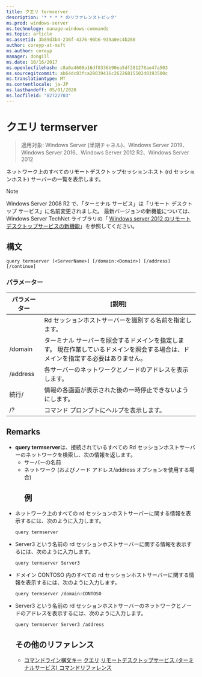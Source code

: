 ```yaml
---
title: クエリ termserver
description: '* * * * のリファレンストピック'
ms.prod: windows-server
ms.technology: manage-windows-commands
ms.topic: article
ms.assetid: 3b89d3b4-236f-4376-90b6-939a0ec4b288
author: coreyp-at-msft
ms.author: coreyp
manager: dongill
ms.date: 10/16/2017
ms.openlocfilehash: c8a0a4608a16df0336b90ea5df281278ae47a503
ms.sourcegitcommit: ab64dc83fca28039416c26226815502d0193500c
ms.translationtype: MT
ms.contentlocale: ja-JP
ms.lasthandoff: 05/01/2020
ms.locfileid: "82722703"
---
```

# <a name="query-termserver"></a>クエリ termserver

> 適用対象: Windows Server (半期チャネル)、Windows Server 2019、Windows Server 2016、Windows Server 2012 R2、Windows Server 2012

ネットワーク上のすべてのリモートデスクトップセッションホスト (rd セッションホスト) サーバーの一覧を表示します。

> [!NOTE]
> Windows Server 2008 R2 で、「ターミナル サービス」は「リモート デスクトップ サービス」に名前変更されました。 最新バージョンの新機能については、Windows Server TechNet ライブラリの「 [Windows server 2012 のリモートデスクトップサービスの新機能](https://technet.microsoft.com/library/hh831527)」を参照してください。
> ## <a name="syntax"></a>構文
> ```
> query termserver [<ServerName>] [/domain:<Domain>] [/address] [/continue]
> ```
> ### <a name="parameters"></a>パラメーター
> 
> |    パラメーター     |                                                                        [説明]                                                                         |
> |------------------|------------------------------------------------------------------------------------------------------------------------------------------------------------|
> |   <ServerName>   |                                               Rd セッションホストサーバーを識別する名前を指定します。                                               |
> | /domain<Domain> | ターミナル サーバーを照会するドメインを指定します。 現在作業しているドメインを照会する場合は、ドメインを指定する必要はありません。 |
> |     /address     |                                                  各サーバーのネットワークとノードのアドレスを表示します。                                                  |
> |    続行/     |                                              情報の各画面が表示された後の一時停止できないようにします。                                               |
> |        /?        |                                                            コマンド プロンプトにヘルプを表示します。                                                            |
> 
> ## <a name="remarks"></a>Remarks
> - **query termserver**は、接続されているすべての Rd セッションホストサーバーのネットワークを検索し、次の情報を返します。
>   - サーバーの名前
>   - ネットワーク (およびノード アドレス/address オプションを使用する場合)
>     ## <a name="examples"></a>例
> - ネットワーク上のすべての rd セッションホストサーバーに関する情報を表示するには、次のように入力します。
>   ```
>   query termserver
>   ```
> - Server3 という名前の rd セッションホストサーバーに関する情報を表示するには、次のように入力します。
>   ```
>   query termserver Server3
>   ```
> - ドメイン CONTOSO 内のすべての rd セッションホストサーバーに関する情報を表示するには、次のように入力します。
>   ```
>   query termserver /domain:CONTOSO
>   ```
> - Server3 という名前の rd セッションホストサーバーのネットワークとノードのアドレスを表示するには、次のように入力します。
>   ```
>   query termserver Server3 /address
>   ```
>   ## <a name="additional-references"></a>その他のリファレンス
>   - [コマンドライン構文キー](command-line-syntax-key.md)
>   [クエリ](query.md)
>   [リモートデスクトップサービス (ターミナルサービス) コマンドリファレンス](remote-desktop-services-terminal-services-command-reference.md)
